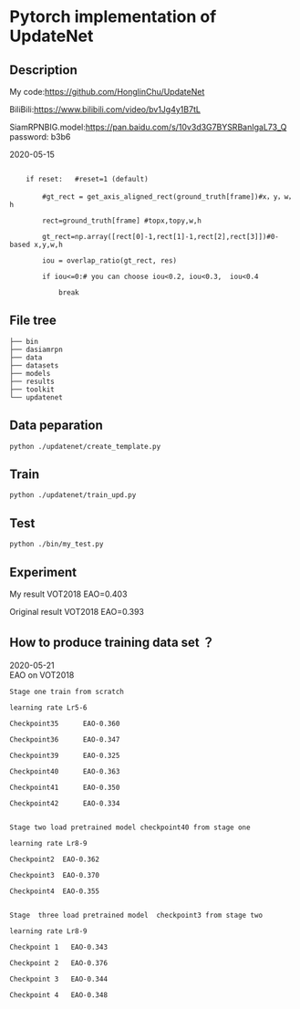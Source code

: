 # Pytorch implementation of UpdateNet

## Description
My code:https://github.com/HonglinChu/UpdateNet
 
BiliBili:https://www.bilibili.com/video/bv1Jg4y1B7tL
 
SiamRPNBIG.model:https://pan.baidu.com/s/10v3d3G7BYSRBanIgaL73_Q password: b3b6

2020-05-15 
``` About create_template.py at line:138  'get_axis_aligned_rect' not exist， please comment get_axis_aigned_rect function

    if reset:   #reset=1 (default)            

        #gt_rect = get_axis_aligned_rect(ground_truth[frame])#x，y，w，h

        rect=ground_truth[frame] #topx,topy,w,h

        gt_rect=np.array([rect[0]-1,rect[1]-1,rect[2],rect[3]])#0-based x,y,w,h

        iou = overlap_ratio(gt_rect, res)

        if iou<=0:# you can choose iou<0.2, iou<0.3,  iou<0.4

            break   
``` 

## File tree
```
├── bin
├── dasiamrpn
├── data
├── datasets
├── models
├── results
├── toolkit
└── updatenet
```

## Data peparation
```
python ./updatenet/create_template.py
```

## Train
```
python ./updatenet/train_upd.py
```

## Test
```
python ./bin/my_test.py
```

## Experiment

My result VOT2018 EAO=0.403 

Original result VOT2018 EAO=0.393 

## How to produce training data set ？

2020-05-21  
EAO on VOT2018
```
Stage one train from scratch

learning rate Lr5-6  

Checkpoint35      EAO-0.360

Checkpoint36      EAO-0.347

Checkpoint39      EAO-0.325

Checkpoint40      EAO-0.363  

Checkpoint41      EAO-0.350

Checkpoint42      EAO-0.334


Stage two load pretrained model checkpoint40 from stage one

learning rate Lr8-9  

Checkpoint2  EAO-0.362

Checkpoint3  EAO-0.370

Checkpoint4  EAO-0.355


Stage  three load pretrained model  checkpoint3 from stage two

learning rate Lr8-9  

Checkpoint 1   EAO-0.343

Checkpoint 2   EAO-0.376

Checkpoint 3   EAO-0.344

Checkpoint 4   EAO-0.348
```
